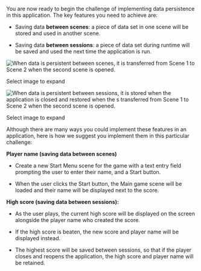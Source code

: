 You are now ready to begin the challenge of implementing data persistence in this application. The key features you need to achieve are:


- Saving data **between scenes**: a piece of data set in one scene will be stored and used in another scene.

- Saving data **between sessions**: a piece of data set during runtime will be saved and used the next time the application is run. 

![When data is persistent between scenes, it is transferred from Scene 1 to Scene 2 when the second scene is opened.](https://connect-prd-cdn.unity.com/20210602/learn/images/f3bf5017-0c4f-4985-8274-b8b8c7cc5dc3_42.png)

Select image to expand

![When data is persistent between sessions, it is stored when the application is closed and restored when the s  transferred from Scene 1 to Scene 2 when the second scene is opened.](https://connect-prd-cdn.unity.com/20210602/learn/images/d9a35d45-69c7-4fc1-93f2-dee0cac9c9d4_41.png)

Select image to expand

Although there are many ways you could implement these features in an application, here is how we suggest you implement them in this particular challenge:

**Player name (saving data between scenes)**



- Create a new Start Menu scene for the game with a text entry field prompting the user to enter their name, and a Start button.


- When the user clicks the Start button, the Main game scene will be loaded and their name will be displayed next to the score. 

**High score (saving data between sessions):**


- As the user plays, the current high score will be displayed on the screen alongside the player name who created the score.


- If the high score is beaten, the new score and player name will be displayed instead.


- The highest score will be saved between sessions, so that if the player closes and reopens the application, the high score and player name will be retained.
